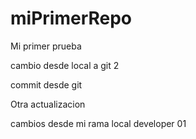 # miPrimerRepo

Mi primer prueba

cambio desde local a git 2

commit desde git 

Otra actualizacion

cambios desde mi rama local developer 01
